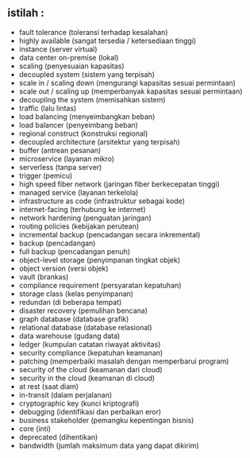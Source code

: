 ## istilah :
- fault tolerance (toleransi terhadap kesalahan)
- highly available (sangat tersedia / ketersediaan tinggi)
- instance (server virtual)
- data center on-premise (lokal)
- scaling (penyesuaian kapasitas)
- decoupled system (sistem yang terpisah)
- scale in / scaling down (mengurangi kapasitas sesuai permintaan)
- scale out / scaling up  (memperbanyak kapasitas sesuai permintaan)
- decoupling the system (memisahkan sistem)
- traffic (lalu lintas)
- load balancing (menyeimbangkan beban)
- load balancer (penyeimbang beban)
- regional construct (konstruksi regional)
- decoupled architecture (arsitektur yang terpisah)
- buffer (antrean pesanan)
- microservice (layanan mikro)
- serverless (tanpa server)
- trigger (pemicu)
- high speed fiber network (jaringan fiber berkecepatan tinggi)
- managed service (layanan terkelola)
- infrastructure as code (infrastruktur sebagai kode)
- internet-facing (terhubung ke internet)
- network hardening (penguatan jaringan)
- routing policies (kebijakan perutean) 
- incremental backup (pencadangan secara inkremental)
- backup (pencadangan)
- full backup (pencadangan penuh)
- object-level storage (penyimpanan tingkat objek)
- object version (versi objek)
- vault (brankas)
- compliance requirement (persyaratan kepatuhan)
- storage class (kelas penyimpanan)
- redundan (di beberapa tempat)
- disaster recovery (pemulihan bencana)
- graph database (database grafik) 
- relational database (database relasional)
- data warehouse (gudang data)
- ledger (kumpulan catatan riwayat aktivitas)
- security compliance (kepatuhan keamanan)
- patching (memperbaiki masalah dengan memperbarui program)
- security of the cloud (keamanan dari cloud)
- security in the cloud (keamanan di cloud)
- at rest (saat diam)
- in-transit (dalam perjalanan)
- cryptographic key (kunci kriptografi)
- debugging (identifikasi dan perbaikan eror)
- business stakeholder (pemangku kepentingan bisnis)
- core (inti)
- deprecated (dihentikan)
- bandwidth (jumlah maksimum data yang dapat dikirim)